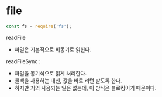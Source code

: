 # file

```javascript
const fs = require('fs');
```



readFile

- 파일은 기본적으로 비동기로 읽힌다. 



readFileSync : 

- 파일을 동기식으로 읽게 처리한다. 
- 콜백을 사용하는 대신, 값을 바로 리턴 받도록 한다. 
- 하지만 거의 사용되는 일은 없는데, 이 방식은 블로킹이기 때문이다.